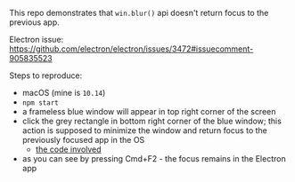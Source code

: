 This repo demonstrates that `win.blur()` api doesn't return focus to the previous app.

Electron issue: https://github.com/electron/electron/issues/3472#issuecomment-905835523

Steps to reproduce:
  - macOS (mine is `10.14`)
  - `npm start`
  - a frameless blue window will appear in top right corner of the screen
  - click the grey rectangle in bottom right corner of the blue window; this action is supposed to minimize the window and return focus to the previously focused app in the OS
    - [the code involved](https://github.com/avalanche1/electron-blur-not-working/blob/8c7d54b5b2a1c8c731faff693c7fdccdad25870f/src/features/user-can-manage-mini-steps/manage-mini-steps.js#L33)
  - as you can see by pressing Cmd+F2 - the focus remains in the Electron app
